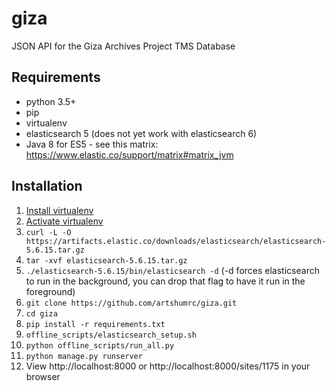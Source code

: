 # giza
JSON API for the Giza Archives Project TMS Database

## Requirements
* python 3.5+
* pip
* virtualenv
* elasticsearch 5 (does not yet work with elasticsearch 6)
* Java 8 for ES5 - see this matrix: https://www.elastic.co/support/matrix#matrix_jvm

## Installation
1. [Install virtualenv](https://virtualenv.pypa.io/en/latest/installation.html)
2. [Activate virtualenv](https://virtualenv.pypa.io/en/latest/userguide.html)
3. `curl -L -O https://artifacts.elastic.co/downloads/elasticsearch/elasticsearch-5.6.15.tar.gz`
4. `tar -xvf elasticsearch-5.6.15.tar.gz`
5. `./elasticsearch-5.6.15/bin/elasticsearch -d` (-d forces elasticsearch to run in the background, you can drop that flag to have it run in the foreground)
6. `git clone https://github.com/artshumrc/giza.git`
7. `cd giza`
8. `pip install -r requirements.txt`
9. `offline_scripts/elasticsearch_setup.sh`
10. `python offline_scripts/run_all.py`
11. `python manage.py runserver`
12. View http://localhost:8000 or http://localhost:8000/sites/1175 in your browser
